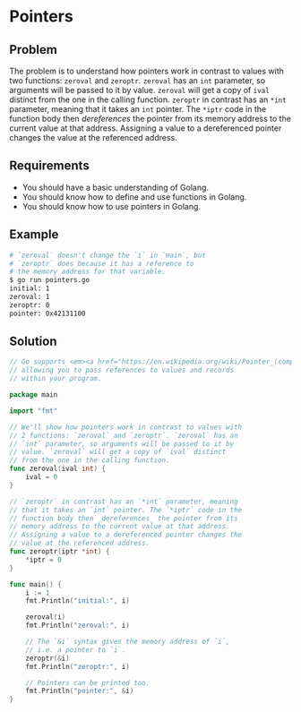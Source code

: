 # Pointers

## Problem

The problem is to understand how pointers work in contrast to values with two functions: `zeroval` and `zeroptr`. `zeroval` has an `int` parameter, so arguments will be passed to it by value. `zeroval` will get a copy of `ival` distinct from the one in the calling function. `zeroptr` in contrast has an `*int` parameter, meaning that it takes an `int` pointer. The `*iptr` code in the function body then _dereferences_ the pointer from its memory address to the current value at that address. Assigning a value to a dereferenced pointer changes the value at the referenced address.

## Requirements

- You should have a basic understanding of Golang.
- You should know how to define and use functions in Golang.
- You should know how to use pointers in Golang.

## Example

```sh
# `zeroval` doesn't change the `i` in `main`, but
# `zeroptr` does because it has a reference to
# the memory address for that variable.
$ go run pointers.go
initial: 1
zeroval: 1
zeroptr: 0
pointer: 0x42131100
```

## Solution

```go
// Go supports <em><a href="https://en.wikipedia.org/wiki/Pointer_(computer_programming)">pointers</a></em>,
// allowing you to pass references to values and records
// within your program.

package main

import "fmt"

// We'll show how pointers work in contrast to values with
// 2 functions: `zeroval` and `zeroptr`. `zeroval` has an
// `int` parameter, so arguments will be passed to it by
// value. `zeroval` will get a copy of `ival` distinct
// from the one in the calling function.
func zeroval(ival int) {
	ival = 0
}

// `zeroptr` in contrast has an `*int` parameter, meaning
// that it takes an `int` pointer. The `*iptr` code in the
// function body then _dereferences_ the pointer from its
// memory address to the current value at that address.
// Assigning a value to a dereferenced pointer changes the
// value at the referenced address.
func zeroptr(iptr *int) {
	*iptr = 0
}

func main() {
	i := 1
	fmt.Println("initial:", i)

	zeroval(i)
	fmt.Println("zeroval:", i)

	// The `&i` syntax gives the memory address of `i`,
	// i.e. a pointer to `i`.
	zeroptr(&i)
	fmt.Println("zeroptr:", i)

	// Pointers can be printed too.
	fmt.Println("pointer:", &i)
}

```
